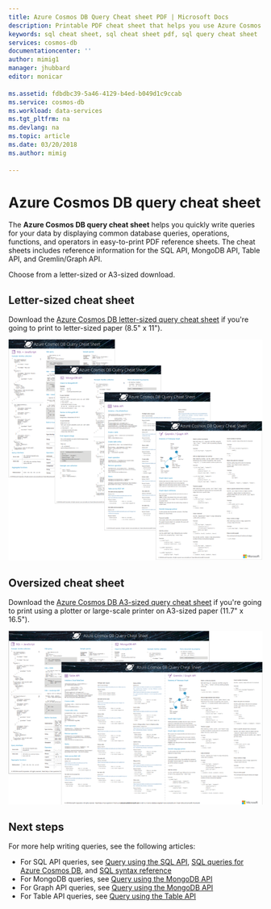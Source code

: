```yaml
---
title: Azure Cosmos DB Query Cheat sheet PDF | Microsoft Docs
description: Printable PDF cheat sheet that helps you use Azure Cosmos DB's SQL, MongoDB, Graph, and Table APIs to query your data
keywords: sql cheat sheet, sql cheat sheet pdf, sql query cheat sheet
services: cosmos-db
documentationcenter: ''
author: mimig1
manager: jhubbard
editor: monicar

ms.assetid: fdbdbc39-5a46-4129-b4ed-b049d1c9ccab
ms.service: cosmos-db
ms.workload: data-services
ms.tgt_pltfrm: na
ms.devlang: na
ms.topic: article
ms.date: 03/20/2018
ms.author: mimig

---
```

# Azure Cosmos DB query cheat sheet

The **Azure Cosmos DB query cheat sheet** helps you quickly write queries for your data by displaying common database queries, operations, functions, and operators in easy-to-print PDF reference sheets. The cheat sheets includes reference information for the SQL API, MongoDB API, Table API, and Gremlin/Graph API. 

Choose from a letter-sized or A3-sized download. 

## Letter-sized cheat sheet

Download the [Azure Cosmos DB letter-sized query cheat sheet](http://go.microsoft.com/fwlink/?LinkId=623215) if you're going to print to letter-sized paper (8.5" x 11").

![Azure Cosmos DB query cheat sheet - letter-sized, with SQL API, JavaScript, MongoDB API, Graph API, and Table API queries and functions](./media/query-cheat-sheet/azure-cosmos-db-cheat-sheet-letter.png)

## Oversized cheat sheet
Download the [Azure Cosmos DB A3-sized query cheat sheet](https://go.microsoft.com/fwlink/?linkid=870413) if you're going to print using a plotter or large-scale printer on A3-sized paper (11.7" x 16.5").

![Azure Cosmos DB query cheat sheet - A3-sized, with SQL API, JavaScript, MongoDB API, Graph API, and Table API queries and functions](./media/query-cheat-sheet/azure-cosmos-db-cheat-sheet-a3.png)

## Next steps
For more help writing queries, see the following articles:
* For SQL API queries, see [Query using the SQL API](tutorial-query-sql-api.md), [SQL queries for Azure Cosmos DB](sql-api-sql-query.md), and [SQL syntax reference](https://msdn.microsoft.com/library/azure/dn782250.aspx)
* For MongoDB queries, see [Query using the MongoDB API](tutorial-query-mongodb.md)
* For Graph API queries, see [Query using the MongoDB API](tutorial-query-graph.md)
* For Table API queries, see [Query using the Table API](tutorial-query-table.md)


